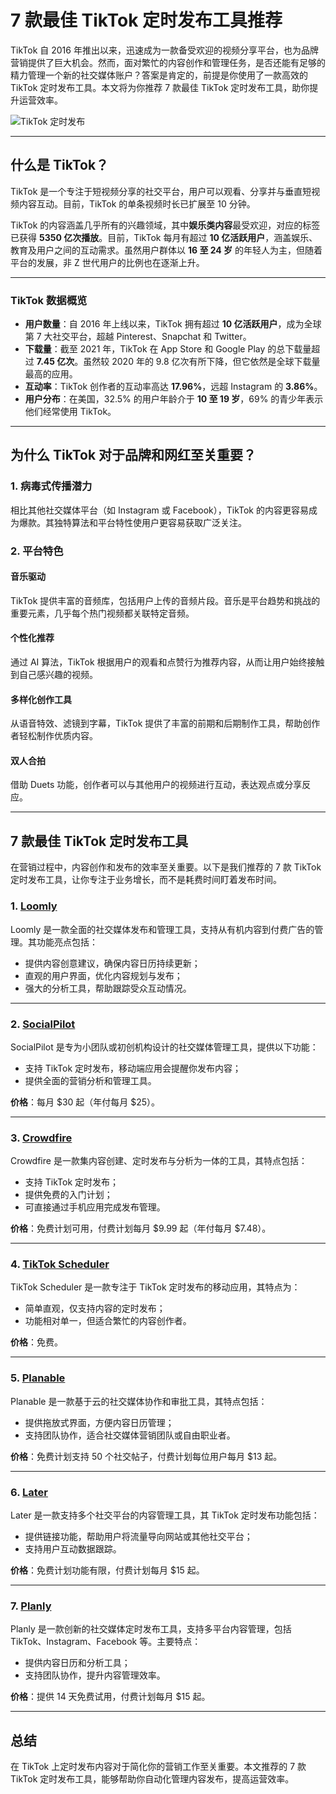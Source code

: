 # 7 款最佳 TikTok 定时发布工具推荐

TikTok 自 2016 年推出以来，迅速成为一款备受欢迎的视频分享平台，也为品牌营销提供了巨大机会。然而，面对繁忙的内容创作和管理任务，是否还能有足够的精力管理一个新的社交媒体账户？答案是肯定的，前提是你使用了一款高效的 TikTok 定时发布工具。本文将为你推荐 7 款最佳 TikTok 定时发布工具，助你提升运营效率。

![TikTok 定时发布](https://github.com/user-attachments/assets/ec4aef0f-01f1-4d1c-88b9-1799af4349f8)

---

## 什么是 TikTok？

TikTok 是一个专注于短视频分享的社交平台，用户可以观看、分享并与垂直短视频内容互动。目前，TikTok 的单条视频时长已扩展至 10 分钟。

TikTok 的内容涵盖几乎所有的兴趣领域，其中**娱乐类内容**最受欢迎，对应的标签已获得 **5350 亿次播放**。目前，TikTok 每月有超过 **10 亿活跃用户**，涵盖娱乐、教育及用户之间的互动需求。虽然用户群体以 **16 至 24 岁** 的年轻人为主，但随着平台的发展，非 Z 世代用户的比例也在逐渐上升。

---

### TikTok 数据概览

- **用户数量**：自 2016 年上线以来，TikTok 拥有超过 **10 亿活跃用户**，成为全球第 7 大社交平台，超越 Pinterest、Snapchat 和 Twitter。
- **下载量**：截至 2021 年，TikTok 在 App Store 和 Google Play 的总下载量超过 **7.45 亿次**。虽然较 2020 年的 9.8 亿次有所下降，但它依然是全球下载量最高的应用。
- **互动率**：TikTok 创作者的互动率高达 **17.96%**，远超 Instagram 的 **3.86%**。
- **用户分布**：在美国，32.5% 的用户年龄介于 **10 至 19 岁**，69% 的青少年表示他们经常使用 TikTok。

---

## 为什么 TikTok 对于品牌和网红至关重要？

### 1. 病毒式传播潜力  
相比其他社交媒体平台（如 Instagram 或 Facebook），TikTok 的内容更容易成为爆款。其独特算法和平台特性使用户更容易获取广泛关注。

### 2. 平台特色  
#### **音乐驱动**
TikTok 提供丰富的音频库，包括用户上传的音频片段。音乐是平台趋势和挑战的重要元素，几乎每个热门视频都关联特定音频。

#### **个性化推荐**
通过 AI 算法，TikTok 根据用户的观看和点赞行为推荐内容，从而让用户始终接触到自己感兴趣的视频。

#### **多样化创作工具**
从语音特效、滤镜到字幕，TikTok 提供了丰富的前期和后期制作工具，帮助创作者轻松制作优质内容。

#### **双人合拍**
借助 Duets 功能，创作者可以与其他用户的视频进行互动，表达观点或分享反应。


---

## 7 款最佳 TikTok 定时发布工具

在营销过程中，内容创作和发布的效率至关重要。以下是我们推荐的 7 款 TikTok 定时发布工具，让你专注于业务增长，而不是耗费时间盯着发布时间。

### 1. [Loomly](https://www.loomly.com/)  
Loomly 是一款全面的社交媒体发布和管理工具，支持从有机内容到付费广告的管理。其功能亮点包括：
- 提供内容创意建议，确保内容日历持续更新；
- 直观的用户界面，优化内容规划与发布；
- 强大的分析工具，帮助跟踪受众互动情况。

---

### 2. [SocialPilot](https://www.socialpilot.co/)  
SocialPilot 是专为小团队或初创机构设计的社交媒体管理工具，提供以下功能：
- 支持 TikTok 定时发布，移动端应用会提醒你发布内容；
- 提供全面的营销分析和管理工具。

**价格**：每月 $30 起（年付每月 $25）。

---

### 3. [Crowdfire](https://www.crowdfireapp.com/)  
Crowdfire 是一款集内容创建、定时发布与分析为一体的工具，其特点包括：
- 支持 TikTok 定时发布；
- 提供免费的入门计划；
- 可直接通过手机应用完成发布管理。

**价格**：免费计划可用，付费计划每月 $9.99 起（年付每月 $7.48）。

---

### 4. [TikTok Scheduler](http://tiktokscheduler.com)  
TikTok Scheduler 是一款专注于 TikTok 定时发布的移动应用，其特点为：
- 简单直观，仅支持内容的定时发布；
- 功能相对单一，但适合繁忙的内容创作者。

**价格**：免费。

---

### 5. [Planable](https://planable.io/)  
Planable 是一款基于云的社交媒体协作和审批工具，其特点包括：
- 提供拖放式界面，方便内容日历管理；
- 支持团队协作，适合社交媒体营销团队或自由职业者。

**价格**：免费计划支持 50 个社交帖子，付费计划每位用户每月 $13 起。

---

### 6. [Later](https://later.com/)  
Later 是一款支持多个社交平台的内容管理工具，其 TikTok 定时发布功能包括：
- 提供链接功能，帮助用户将流量导向网站或其他社交平台；
- 支持用户互动数据跟踪。

**价格**：免费计划功能有限，付费计划每月 $15 起。

---

### 7. [Planly](https://planly.com/scheduler)  
Planly 是一款创新的社交媒体定时发布工具，支持多平台内容管理，包括 TikTok、Instagram、Facebook 等。主要特点：
- 提供内容日历和分析工具；
- 支持团队协作，提升内容管理效率。

**价格**：提供 14 天免费试用，付费计划每月 $15 起。

---

## 总结

在 TikTok 上定时发布内容对于简化你的营销工作至关重要。本文推荐的 7 款 TikTok 定时发布工具，能够帮助你自动化管理内容发布，提高运营效率。
